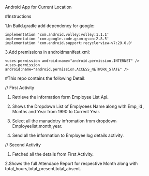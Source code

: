 Android App for Current Location

#Instructions

1.In Build.gradle add dependency for google:

    implementation 'com.android.volley:volley:1.1.1'
    implementation 'com.google.code.gson:gson:2.8.5'
    implementation 'com.android.support:recyclerview-v7:29.0.0'
3.Add premissions in androidmanifest.xml:

    <uses-permission android:name="android.permission.INTERNET" />
    <uses-permission android:name="android.permission.ACCESS_NETWORK_STATE" />
    
#This repo contains the following Detail:

// First Activity 
1. Retrieve the information form Employee List Api.

2. Shows the Dropdown List of Emplyoees Name along with Emp_id , Months and Year from 1990 to Current Year.

3. Select all the manadotry infromation from dropdown Employeelist,month,year.

4. Send all the information  to Employee log details activity.

// Second Activity
1. Fetched all the details from First Activity.

2.Shows the full Attendace Report for respective Month along with total_hours,total_present,total_absent.

